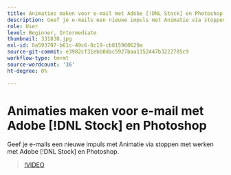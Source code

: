 ```yaml
---
title: Animaties maken voor e-mail met Adobe [!DNL Stock] en Photoshop
description: Geef je e-mails een nieuwe impuls met Animatie via stoppen met werken met Adobe [!DNL Stock] en Photoshop
role: User
level: Beginner, Intermediate
thumbnail: 331838.jpg
exl-id: 8a593707-b61c-49c6-8c19-cb815960629a
source-git-commit: e3982cf31ebb0dac5927baa1352447b3222785c9
workflow-type: tm+mt
source-wordcount: '36'
ht-degree: 0%

---
```


# Animaties maken voor e-mail met Adobe [!DNL Stock] en Photoshop

Geef je e-mails een nieuwe impuls met Animatie via stoppen met werken met Adobe [!DNL Stock] en Photoshop.

>[!VIDEO](https://video.tv.adobe.com/v/331838?hidetitle=true)
